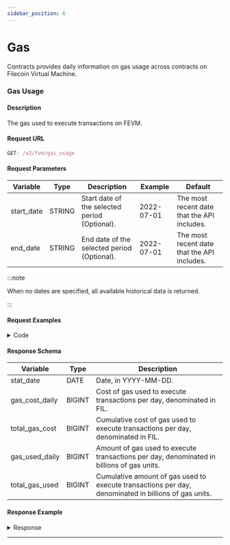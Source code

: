 ```yaml
---
sidebar_position: 6
---
```


# Gas

Contracts provides daily information on gas usage across contracts on Filecoin Virtual Machine.

### Gas Usage

#### Description

The gas used to execute transactions on FEVM.

#### Request URL

```js
GET: /v2/fvm/gas_usage
```

#### Request Parameters
| **Variable** | **Type** | **Description**                         | **Example** | **Default**                  |
| ------------ | -------- | --------------------------------------- | ----------- | ---------------------------- |
| start_date   | STRING   | Start date of the selected period (Optional). | 2022-07-01  | The most recent date that the API includes. |
| end_date     | STRING   | End date of the selected period (Optional).   | 2022-07-01  | The most recent date that the API includes. |

:::note

 When no dates are specified, all available historical data is returned. 

:::

#### Request Examples

<details><summary>Code</summary>
<div>


import Tabs from '@theme/Tabs';
import TabItem from '@theme/TabItem';

<Tabs
  groupId="language"
  defaultValue="Python"
  values={[
    { label: 'Python', value: 'Python' },
    { label: 'GO', value: 'GO' },
    { label: 'NodeJS', value: 'NodeJS' },
    { label: 'cURL', value: 'cURL' }
  ]
}>

<TabItem value="Python">

```python
import requests

url = "https://api.spacescope.io/v2/fvm/gas_usage?end_date=2023-03-16&start_date=2023-03-01"

payload={}
headers = {
  'authorization': 'Bearer <--Please replace your API key here-->'
}

response = requests.request("GET", url, headers=headers, data=payload)

print(response.text)

```

</TabItem>

<TabItem value="GO">

```go
package main
import (
  "fmt"
  "net/http"
  "io/ioutil"
)
func main() {
  url := "https://api.spacescope.io/v2/fvm/gas_usage?end_date=2023-03-16&start_date=2023-03-01"
  method := "GET"
  client := &http.Client {
  }
  req, err := http.NewRequest(method, url, nil)
  if err != nil {
    fmt.Println(err)
    return
  }
  req.Header.Add("authorization", "Bearer <--Please replace your API key here-->")
  res, err := client.Do(req)
  if err != nil {
    fmt.Println(err)
    return
  }
  defer res.Body.Close()

  body, err := ioutil.ReadAll(res.Body)
  if err != nil {
    fmt.Println(err)
    return
  }
  fmt.Println(string(body))
}
```

</TabItem>

<TabItem value="NodeJS">

```js
var request = require('request');
var options = {
  'method': 'GET',
  'url': 'https://api.spacescope.io/v2/fvm/gas_usage?end_date=2023-03-16&start_date=2023-03-01',
  'headers': {
    'authorization': 'Bearer <--Please replace your API key here-->'
  }
};
request(options, function (error, response) {
  if (error) throw new Error(error);
  console.log(response.body);
});
```

</TabItem>
<TabItem value="cURL">

```curl
curl --location --request GET 'https://api.spacescope.io/v2/fvm/gas_usage?end_date=2023-03-16&start_date=2023-03-01' \
--header 'authorization: Bearer <--Please replace your API key here-->'
```

</TabItem>
</Tabs>

</div>
</details>


#### Response Schema

| **Variable**   | **Type** | **Description**                                                                                      |
|----------------|----------|------------------------------------------------------------------------------------------------------|
| stat_date      | DATE     | Date, in YYYY-MM-DD.                                                                                 |
| gas_cost_daily | BIGINT   | Cost of gas used to execute transactions per day, denominated in FIL.                                |
| total_gas_cost | BIGINT   | Cumulative cost of gas used to execute transactions per day, denominated in FIL.                     |
| gas_used_daily | BIGINT   | Amount of gas used to execute transactions per day, denominated in billions of gas units.            |
| total_gas_used | BIGINT   | Cumulative amount of gas used to execute transactions per day, denominated in billions of gas units. |

#### Response Example

<details><summary>Response</summary>
<div>

```Json

{
    "request_id": "d1b19b0f-ed01-4275-89a5-31d57f4e0ea8#56257",
    "code": 0,
    "message": "success.",
    "data": [
        {
            "stat_date": "2023-03-14T00:00:00Z",
            "gas_cost_daily": 1588.76078162651,
            "total_gas_cost": 1588.76078162651,
            "gas_used_daily": 6256011058372,
            "total_gas_used": 6256011058372
        },
        {
            "stat_date": "2023-03-15T00:00:00Z",
            "gas_cost_daily": 18.1351667018025,
            "total_gas_cost": 1606.89594832831,
            "gas_used_daily": 10680453896311,
            "total_gas_used": 16936464954683
        },
        {
            "stat_date": "2023-03-16T00:00:00Z",
            "gas_cost_daily": 0,
            "total_gas_cost": 1606.89594832831,
            "gas_used_daily": 0,
            "total_gas_used": 16936464954683
        }
    ]
}
```
</div>
</details>
<hr />
